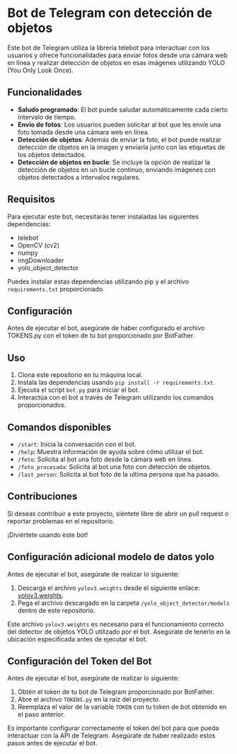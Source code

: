 # Bot de Telegram con detección de objetos

Este bot de Telegram utiliza la librería telebot para interactuar con los usuarios y ofrece funcionalidades para enviar fotos desde una cámara web en línea y realizar detección de objetos en esas imágenes utilizando YOLO (You Only Look Once).

## Funcionalidades

- **Saludo programado**: El bot puede saludar automáticamente cada cierto intervalo de tiempo.
- **Envío de fotos**: Los usuarios pueden solicitar al bot que les envíe una foto tomada desde una cámara web en línea.
- **Detección de objetos**: Además de enviar la foto, el bot puede realizar detección de objetos en la imagen y enviarla junto con las etiquetas de los objetos detectados.
- **Detección de objetos en bucle**: Se incluye la opción de realizar la detección de objetos en un bucle continuo, enviando imágenes con objetos detectados a intervalos regulares.

## Requisitos

Para ejecutar este bot, necesitarás tener instaladas las siguientes dependencias:

- telebot
- OpenCV (cv2)
- numpy
- imgDownloader
- yolo_object_detector

Puedes instalar estas dependencias utilizando pip y el archivo `requirements.txt` proporcionado.

## Configuración

Antes de ejecutar el bot, asegúrate de haber configurado el archivo TOKENS.py con el token de tu bot proporcionado por BotFather.

## Uso

1. Clona este repositorio en tu máquina local.
2. Instala las dependencias usando `pip install -r requirements.txt`.
3. Ejecuta el script `bot.py` para iniciar el bot.
4. Interactúa con el bot a través de Telegram utilizando los comandos proporcionados.

## Comandos disponibles

- `/start`: Inicia la conversación con el bot.
- `/help`: Muestra información de ayuda sobre cómo utilizar el bot.
- `/foto`: Solicita al bot una foto desde la cámara web en línea.
- `/foto_procesada`: Solicita al bot una foto con detección de objetos.
- `/last_person`: Solicita al bot foto de la ultima persona que ha pasado.

## Contribuciones

Si deseas contribuir a este proyecto, siéntete libre de abrir un pull request o reportar problemas en el repositorio.

¡Diviértete usando este bot!

## Configuración adicional modelo de datos yolo

Antes de ejecutar el bot, asegúrate de realizar lo siguiente:

1. Descarga el archivo `yolov3.weights` desde el siguiente enlace: [yolov3.weights](https://pjreddie.com/media/files/yolov3.weights).
2. Pega el archivo descargado en la carpeta `/yolo_object_detector/models` dentro de este repositorio.

Este archivo `yolov3.weights` es necesario para el funcionamiento correcto del detector de objetos YOLO utilizado por el bot. Asegúrate de tenerlo en la ubicación especificada antes de ejecutar el bot.

## Configuración del Token del Bot

Antes de ejecutar el bot, asegúrate de realizar lo siguiente:

1. Obtén el token de tu bot de Telegram proporcionado por BotFather.
2. Abre el archivo `TOKENS.py` en la raíz del proyecto.
3. Reemplaza el valor de la variable `TOKEN` con tu token de bot obtenido en el paso anterior.

Es importante configurar correctamente el token del bot para que pueda interactuar con la API de Telegram. Asegúrate de haber realizado estos pasos antes de ejecutar el bot.

